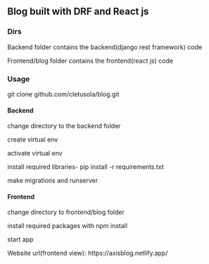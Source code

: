<h2>Blog built with DRF and React js</h2>


<h3>Dirs</h3>
<p>Backend folder contains the backend(django rest framework) code</p>
<p>Frontend/blog folder contains the frontend(react js) code</p>

<h3>Usage</h3>
<p>git clone github.com/cletusola/blog.git</p>

<h4>Backend</h4>
<p>change directory to the backend folder</p>
<p>create virtual env</p>
<p>activate virtual env</p>
<p>install required libraries- pip install -r requirements.txt</p>
<p>make migrations and runserver</p>


<h4>Frontend</h4>
<p>change directory to frontend/blog folder</p>
<p>install required packages with npm install</p> 
<p>start app</p>

<p> Website url(frontend view): https://axisblog.netlify.app/ </p>



